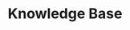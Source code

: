 ---
title: Knowledge Base
sidebar: main_sidebar_0_13_0
keywords: 
permalink: knowledge_base.0.13.0.html
folder: knowledge
toc: false
---